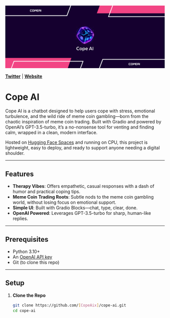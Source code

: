 ![Cope AI Banner](Banner.png)

[**Twitter**](https://x.com/CopeAIx) | [**Website**](https://memeflux-copeai.hf.space/)

# Cope AI

Cope AI is a chatbot designed to help users cope with stress, emotional turbulence, and the wild ride of meme coin gambling—born from the chaotic inspiration of meme coin trading. Built with Gradio and powered by OpenAI’s GPT-3.5-turbo, it’s a no-nonsense tool for venting and finding calm, wrapped in a clean, modern interface.

Hosted on [Hugging Face Spaces](https://huggingface.co/spaces/[your-username]/cope-ai) and running on CPU, this project is lightweight, easy to deploy, and ready to support anyone needing a digital shoulder.

---

## Features
- **Therapy Vibes**: Offers empathetic, casual responses with a dash of humor and practical coping tips.
- **Meme Coin Trading Roots**: Subtle nods to the meme coin gambling world, without losing focus on emotional support.
- **Simple UI**: Built with Gradio Blocks—chat, type, clear, done.
- **OpenAI Powered**: Leverages GPT-3.5-turbo for sharp, human-like replies.

---

## Prerequisites
- Python 3.10+
- An [OpenAI API key](https://platform.openai.com/account/api-keys)
- Git (to clone this repo)

---

## Setup

1. **Clone the Repo**
   ```bash
   git clone https://github.com/[CopeAix]/cope-ai.git
   cd cope-ai

